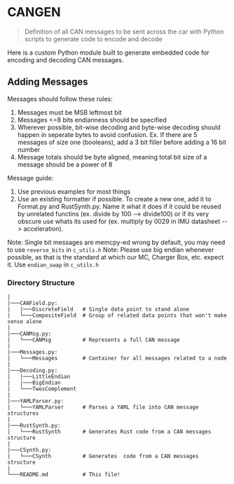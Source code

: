 # CANGEN
> Definition of all CAN messages to be sent across the car with Python scripts to generate code to encode and decode

Here is a custom Python module built to generate embedded code for encoding and decoding CAN messages.

## Adding Messages

Messages should follow these rules:
1. Messages must be MSB leftmost bit
2. Messages <=8 bits endianness should be specified
3. Wherever possible, bit-wise decoding and byte-wise decoding should happen in seperate bytes to avoid confusion.
Ex. If there are 5 messages of size one (booleans), add a 3 bit filler before adding a 16 bit number
4. Message totals should be byte aligned, meaning total bit size of a message should be a power of 8

Message guide:
1. Use previous examples for most things
2. Use an existing formatter if possible.  To create a new one, add it to Format.py and RustSynth.py.  Name it what it does if it could be reused by unrelated functins (ex. divide by 100 --> divide100) or if its very obscure use whats its used for (ex. multiply by 0029 in IMU datasheet --> acceleration).

Note: Single bit messages are memcpy-ed wrong by default, you may need to use `reverse_bits` in `c_utils.h`
Note: Please use big endian whenever possible, as that is the standard at which our MC, Charger Box, etc. expect it.  Use `endian_swap` in `c_utils.h`

### Directory Structure
```
|
|───CANField.py:
|   |───DiscreteField   # Single data point to stand alone
|   └───CompositeField  # Group of related data points that won't make sense alone
|
|───CANMsg.py:
|   └───CANMsg          # Represents a full CAN message
|
|───Messages.py:
|   └───Messages        # Container for all messages related to a node
|
|───Decoding.py:
|   |───LittleEndian
|   |───BigEndian
|   └───TwosComplement
|
|───YAMLParser.py:
|   └───YAMLParser      # Parses a YAML file into CAN message structures
|
|───RustSynth.py:
|   └───RustSynth       # Generates Rust code from a CAN messages structure
|
|───CSynth.py:
|   └───CSynth          # Generates  code from a CAN messages structure
|
└───README.md           # This file!

